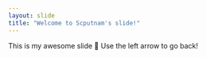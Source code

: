 ```yaml
---
layout: slide
title: "Welcome to Scputnam's slide!"
---
```

This is my awesome slide :tada:
Use the left arrow to go back!
